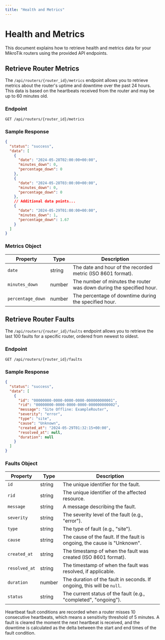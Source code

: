 ```yaml
---
title: "Health and Metrics"
---
```


# Health and Metrics

This document explains how to retrieve health and metrics data for your MikroTik routers using the provided API
endpoints.

## Retrieve Router Metrics

The `/api/routers/{router_id}/metrics` endpoint allows you to retrieve metrics about the router's uptime and downtime
over the past 24 hours. This data is based on the heartbeats received from the router and may be up to 60 minutes old.

### Endpoint

`GET /api/routers/{router_id}/metrics`

### Sample Response

```json
{
  "status": "success",
  "data": [
    {
      "date": "2024-05-28T02:00:00+00:00",
      "minutes_down": 0,
      "percentage_down": 0
    },
    {
      "date": "2024-05-28T03:00:00+00:00",
      "minutes_down": 0,
      "percentage_down": 0
    },
    // Additional data points...
    {
      "date": "2024-05-29T01:00:00+00:00",
      "minutes_down": 1,
      "percentage_down": 1.67
    }
  ]
}
```

### Metrics Object

| Property          | Type   | Description                                                          |
|-------------------|--------|----------------------------------------------------------------------|
| `date`            | string | The date and hour of the recorded metric (ISO 8601 format).          |
| `minutes_down`    | number | The number of minutes the router was down during the specified hour. |
| `percentage_down` | number | The percentage of downtime during the specified hour.                |

## Retrieve Router Faults

The `/api/routers/{router_id}/faults` endpoint allows you to retrieve the last 100 faults for a specific router, ordered
from newest to oldest.

### Endpoint

`GET /api/routers/{router_id}/faults`

### Sample Response

```json
{
  "status": "success",
  "data": [
    {
      "id": "00000000-0000-0000-0000-000000000001",
      "rid": "00000000-0000-0000-0000-000000000002",
      "message": "Site Offline: ExampleRouter",
      "severity": "error",
      "type": "site",
      "cause": "Unknown",
      "created_at": "2024-05-29T01:32:15+00:00",
      "resolved_at": null,
      "duration": null
    }
  ]
}
```

### Faults Object

| Property      | Type   | Description                                                              |
|---------------|--------|--------------------------------------------------------------------------|
| `id`          | string | The unique identifier for the fault.                                     |
| `rid`         | string | The unique identifier of the affected resource.                          |
| `message`     | string | A message describing the fault.                                          |
| `severity`    | string | The severity level of the fault (e.g., "error").                         |
| `type`        | string | The type of fault (e.g., "site").                                        |
| `cause`       | string | The cause of the fault. If the fault is ongoing, the cause is "Unknown". |
| `created_at`  | string | The timestamp of when the fault was created (ISO 8601 format).           |
| `resolved_at` | string | The timestamp of when the fault was resolved, if applicable.             |
| `duration`    | number | The duration of the fault in seconds. If ongoing, this will be `null`.   |
| `status`      | string | The current status of the fault (e.g., "completed", "ongoing").          |

Heartbeat fault conditions are recorded when a router misses 10 consecutive heartbeats, which means a sensitivity
threshold of 5 minutes. A fault is cleared the moment the next heartbeat is received, and the downtime is calculated as
the delta between the start and end times of the fault condition.